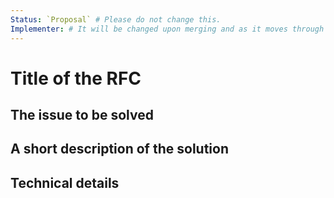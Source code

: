 ```yaml
---
Status: `Proposal` # Please do not change this.
Implementer: # It will be changed upon merging and as it moves through the RFC stages
---
```


# Title of the RFC <!-- Please provide a short but descriptive title for your RFC -->

## The issue to be solved

<!--
  Please describe the issue you're trying to fix.
  Even if you're adding a new feature/new component, please describe why you think it is needed and what it solves.
-->

## A short description of the solution

<!--
  Please provide a TL;DR in one to two paragraphs what your proposed solution is.
-->

## Technical details

<!--
  Here please go deep into your vision of your solution.
  Provide things like  (if applicable):
    - javascript architecture
    - accessibility concerns
    - designs
    - token usage
    - naming
-->
